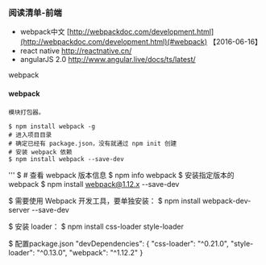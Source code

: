 
### 阅读清单-前端
 - webpack中文 [http://webpackdoc.com/development.html](http://webpackdoc.com/development.html)(#webpack) 【2016-06-16】
 - react native  http://reactnative.cn/
 - angularJS 2.0  http://www.angular.live/docs/ts/latest/

<span id="jump">webpack</span>
#### webpack
    模块打包器。

    $ npm install webpack -g
    # 进入项目目录
    # 确定已经有 package.json，没有就通过 npm init 创建
    # 安装 webpack 依赖
    $ npm install webpack --save-dev

'''
$ # 查看 webpack 版本信息
    $ npm info webpack
$ 安装指定版本的 webpack
    $ npm install webpack@1.12.x --save-dev

$ 需要使用 Webpack 开发工具，要单独安装：
    $ npm install webpack-dev-server --save-dev

$ 安装 loader：
    $ npm install css-loader style-loader

$ 配置package.json
     "devDependencies": {
        "css-loader": "^0.21.0",
        "style-loader": "^0.13.0",
        "webpack": "^1.12.2"
      }
